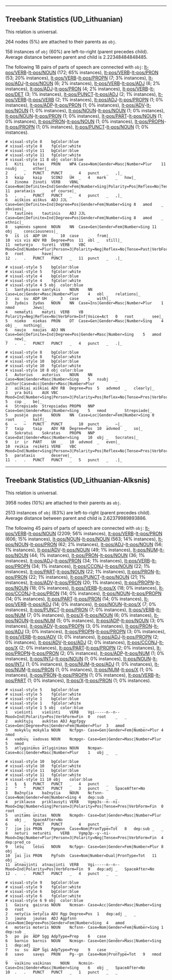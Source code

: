 

--------------------------------------------------------------------------------

## Treebank Statistics (UD_Lithuanian)

This relation is universal.

264 nodes (5%) are attached to their parents as `obj`.

158 instances of `obj` (60%) are left-to-right (parent precedes child).
Average distance between parent and child is 2.22348484848485.

The following 18 pairs of parts of speech are connected with `obj`: [lt-pos/VERB]()-[lt-pos/NOUN]() (172; 65% instances), [lt-pos/VERB]()-[lt-pos/PRON]() (53; 20% instances), [lt-pos/VERB]()-[lt-pos/PROPN]() (7; 3% instances), [lt-pos/ADJ]()-[lt-pos/NOUN]() (6; 2% instances), [lt-pos/VERB]()-[lt-pos/ADJ]() (6; 2% instances), [lt-pos/ADJ]()-[lt-pos/PRON]() (4; 2% instances), [lt-pos/VERB]()-[lt-pos/DET]() (3; 1% instances), [lt-pos/PUNCT]()-[lt-pos/ADJ]() (2; 1% instances), [lt-pos/VERB]()-[lt-pos/VERB]() (2; 1% instances), [lt-pos/ADJ]()-[lt-pos/PROPN]() (1; 0% instances), [lt-pos/ADP]()-[lt-pos/PRON]() (1; 0% instances), [lt-pos/ADV]()-[lt-pos/NOUN]() (1; 0% instances), [lt-pos/NOUN]()-[lt-pos/NOUN]() (1; 0% instances), [lt-pos/NOUN]()-[lt-pos/PRON]() (1; 0% instances), [lt-pos/PART]()-[lt-pos/NOUN]() (1; 0% instances), [lt-pos/PRON]()-[lt-pos/NOUN]() (1; 0% instances), [lt-pos/PROPN]()-[lt-pos/PROPN]() (1; 0% instances), [lt-pos/PUNCT]()-[lt-pos/NOUN]() (1; 0% instances).


~~~ conllu
# visual-style 8	bgColor:blue
# visual-style 8	fgColor:white
# visual-style 11	bgColor:blue
# visual-style 11	fgColor:white
# visual-style 11 8 obj	color:blue
1	Kiti	kitas	PRON	WPA	Case=Nom|Gender=Masc|Number=Plur	11	nsubj	_	other|_
2	,	,	PUNCT	PUNCT	_	4	punct	_	,|_
3	kaip	kaip	SCONJ	UH	_	4	mark	_	how|_
4	žinoma	žinoti	VERB	VBNL	Case=Nom|Definite=Ind|Gender=Fem|Number=Sing|Polarity=Pos|Reflex=No|Tense=Pres|VerbForm=Part|Voice=Pass	11	parataxis	_	of course|_
5	,	,	PUNCT	PUNCT	_	4	punct	_	,|_
6	aiškios	aiškus	ADJ	JJL	Case=Gen|Definite=Ind|Degree=Pos|Gender=Fem|Number=Sing	8	amod	_	obviuos|_
7	tautinės	tautinis	ADJ	JJL	Case=Gen|Definite=Ind|Degree=Pos|Gender=Fem|Number=Sing	8	amod	_	ethnic|_
8	sąmonės	sąmonė	NOUN	NN	Case=Gen|Gender=Fem|Number=Sing	11	obj	_	consciousness|_
9	iš	iš	ADP	UH	_	10	case	_	from|_
10	vis	vis	ADV	RB	Degree=Pos	11	obl	_	still|_
11	neturėjo	turėti	VERB	VBC	Mood=Ind|Number=Plur|Person=3|Polarity=Neg|Reflex=No|Tense=Past|VerbForm=Fin|Voice=Act	0	root	_	have|_
12	.	.	PUNCT	PUNCT	_	11	punct	_	.|_

~~~


~~~ conllu
# visual-style 5	bgColor:blue
# visual-style 5	fgColor:white
# visual-style 4	bgColor:blue
# visual-style 4	fgColor:white
# visual-style 4 5 obj	color:blue
1	Santykiuose	santykis	NOUN	NN	Case=Loc|Gender=Masc|Number=Plur	4	obl	_	relations|_
2	su	su	ADP	UH	_	3	case	_	with|_
3	žydais	žydas	NOUN	NN	Case=Ins|Gender=Masc|Number=Plur	1	nmod	_	Jews|_
4	nematyti	matyti	VERB	VB	Polarity=Neg|Reflex=No|VerbForm=Inf|Voice=Act	0	root	_	see|_
5	nieko	niekas	PRON	DT	Case=Gen|Gender=Masc|Number=Sing	4	obj	_	nothing|_
6	naujo	naujas	ADJ	NN	Case=Gen|Definite=Ind|Degree=Pos|Gender=Masc|Number=Sing	5	amod	_	new|_
7	.	.	PUNCT	PUNCT	_	4	punct	_	.|_

~~~


~~~ conllu
# visual-style 8	bgColor:blue
# visual-style 8	fgColor:white
# visual-style 10	bgColor:blue
# visual-style 10	fgColor:white
# visual-style 10 8 obj	color:blue
1	Autorius	autorius	NOUN	NN	Case=Nom|Gender=Masc|Number=Sing	5	nsubj	_	author|Case=Acc|Gender=Masc|Number=Plur
2	aiškiai	aiškiai	ADV	RB	Degree=Pos	5	advmod	_	clearly|_
3	yra	būti	AUX	VBC	Mood=Ind|Number=Sing|Person=3|Polarity=Pos|Reflex=No|Tense=Pres|VerbForm=Fin|Voice=Act	5	cop	_	be|_
4	Strepsiado	Strepsiadas	PROPN	NNP	Case=Gen|Gender=Masc|Number=Sing	5	nmod	_	Strepsiade|_
5	pusėje	pusė	NOUN	NN	Case=Loc|Gender=Fem|Number=Sing	0	root	_	half|_
6	–	–	PUNCT	PUNCT	_	10	punct	_	–|_
7	taip	taip	ADV	RB	Degree=Pos	10	advmod	_	so|_
8	Sokratui	Sokratas	PROPN	NNP	Case=Dat|Gender=Masc|Number=Sing	10	obj	_	Socrates|_
9	ir	ir	PART	UH	_	10	advmod	_	even|_
10	reikia	reikėti	VERB	VBC	Mood=Ind|Number=Sing|Person=3|Polarity=Pos|Reflex=No|Tense=Pres|VerbForm=Fin|Voice=Act	5	parataxis	_	deserve|_
11	.	.	PUNCT	PUNCT	_	5	punct	_	.|_

~~~




--------------------------------------------------------------------------------

## Treebank Statistics (UD_Lithuanian-Alksnis)

This relation is universal.

3958 nodes (10%) are attached to their parents as `obj`.

2513 instances of `obj` (63%) are left-to-right (parent precedes child).
Average distance between parent and child is 2.62379989893886.

The following 45 pairs of parts of speech are connected with `obj`: [lt-pos/VERB]()-[lt-pos/NOUN]() (2209; 56% instances), [lt-pos/VERB]()-[lt-pos/PRON]() (606; 15% instances), [lt-pos/NOUN]()-[lt-pos/NOUN]() (563; 14% instances), [lt-pos/NOUN]()-[lt-pos/PRON]() (62; 2% instances), [lt-pos/ADJ]()-[lt-pos/NOUN]() (56; 1% instances), [lt-pos/ADV]()-[lt-pos/NOUN]() (49; 1% instances), [lt-pos/NUM]()-[lt-pos/NOUN]() (44; 1% instances), [lt-pos/PRON]()-[lt-pos/NOUN]() (36; 1% instances), [lt-pos/ADJ]()-[lt-pos/PRON]() (34; 1% instances), [lt-pos/VERB]()-[lt-pos/PROPN]() (34; 1% instances), [lt-pos/CCONJ]()-[lt-pos/NOUN]() (22; 1% instances), [lt-pos/PART]()-[lt-pos/NOUN]() (22; 1% instances), [lt-pos/PRON]()-[lt-pos/PRON]() (22; 1% instances), [lt-pos/PUNCT]()-[lt-pos/NOUN]() (21; 1% instances), [lt-pos/ADV]()-[lt-pos/PRON]() (20; 1% instances), [lt-pos/PROPN]()-[lt-pos/NOUN]() (18; 0% instances), [lt-pos/VERB]()-[lt-pos/X]() (18; 0% instances), [lt-pos/CCONJ]()-[lt-pos/PRON]() (14; 0% instances), [lt-pos/NOUN]()-[lt-pos/PROPN]() (14; 0% instances), [lt-pos/PART]()-[lt-pos/PRON]() (14; 0% instances), [lt-pos/VERB]()-[lt-pos/ADJ]() (14; 0% instances), [lt-pos/NOUN]()-[lt-pos/X]() (7; 0% instances), [lt-pos/PUNCT]()-[lt-pos/PRON]() (7; 0% instances), [lt-pos/VERB]()-[lt-pos/NUM]() (7; 0% instances), [lt-pos/X]()-[lt-pos/NOUN]() (6; 0% instances), [lt-pos/NOUN]()-[lt-pos/NUM]() (5; 0% instances), [lt-pos/ADP]()-[lt-pos/NOUN]() (3; 0% instances), [lt-pos/ADV]()-[lt-pos/PROPN]() (3; 0% instances), [lt-pos/PRON]()-[lt-pos/ADJ]() (3; 0% instances), [lt-pos/PROPN]()-[lt-pos/PROPN]() (3; 0% instances), [lt-pos/VERB]()-[lt-pos/ADV]() (3; 0% instances), [lt-pos/ADJ]()-[lt-pos/PROPN]() (2; 0% instances), [lt-pos/ADV]()-[lt-pos/ADJ]() (2; 0% instances), [lt-pos/CCONJ]()-[lt-pos/X]() (2; 0% instances), [lt-pos/PART]()-[lt-pos/PROPN]() (2; 0% instances), [lt-pos/PROPN]()-[lt-pos/PRON]() (2; 0% instances), [lt-pos/ADP]()-[lt-pos/NUM]() (1; 0% instances), [lt-pos/INTJ]()-[lt-pos/NOUN]() (1; 0% instances), [lt-pos/NOUN]()-[lt-pos/INTJ]() (1; 0% instances), [lt-pos/NUM]()-[lt-pos/ADJ]() (1; 0% instances), [lt-pos/NUM]()-[lt-pos/PRON]() (1; 0% instances), [lt-pos/NUM]()-[lt-pos/X]() (1; 0% instances), [lt-pos/PRON]()-[lt-pos/PROPN]() (1; 0% instances), [lt-pos/VERB]()-[lt-pos/PART]() (1; 0% instances), [lt-pos/X]()-[lt-pos/PRON]() (1; 0% instances).


~~~ conllu
# visual-style 5	bgColor:blue
# visual-style 5	fgColor:white
# visual-style 1	bgColor:blue
# visual-style 1	fgColor:white
# visual-style 1 5 obj	color:blue
1	viešinti	viešinti	VERB	Vgi-----n--n--	Mood=Ind|Polarity=Pos|VerbForm=Fin	0	root	_	_
2	aukštųjų	aukštas	ADJ	Agpfpgy	Case=Gen|Degree=Pos|Gender=Fem|Number=Plur	3	amod	_	_
3	mokyklų	mokykla	NOUN	Ncfpgn-	Case=Gen|Gender=Fem|Number=Plur	4	nmod	_	_
4	vadovų	vadovas	NOUN	Ncmpgn-	Case=Gen|Gender=Masc|Number=Plur	5	nmod	_	_
5	atlyginimus	atlyginimas	NOUN	Ncmpan-	Case=Acc|Gender=Masc|Number=Plur	1	obj	_	_

~~~


~~~ conllu
# visual-style 10	bgColor:blue
# visual-style 10	fgColor:white
# visual-style 11	bgColor:blue
# visual-style 11	fgColor:white
# visual-style 11 10 obj	color:blue
1	§	§	PUNCT	PUNCT	_	4	punct	_	_
2	"	"	PUNCT	PUNCT	_	3	punct	_	SpaceAfter=No
3	Bažnyčia	bažnyčia	NOUN	Ncfsnn-	Case=Nom|Gender=Fem|Number=Sing	4	dep:sub	_	_
4	priklauso	priklausyti	VERB	Vgmp3s--n--ni-	Mood=Imp|Number=Sing|Person=3|Polarity=Pos|Tense=Pres|VerbForm=Fin	0	root	_	_
5	unitams	unitas	NOUN	Ncmpdn-	Case=Dat|Gender=Masc|Number=Plur	4	obj	_	SpaceAfter=No
6	,	,	PUNCT	PUNCT	_	4	punct	_	_
7	jie	jis	PRON	Pgmpnn	Case=Nom|PronType=Tot	8	dep:sub	_	_
8	neturi	neturėti	VERB	Vgmp3p--y--ni-	Mood=Imp|Number=Plur|Person=3|Polarity=Neg|Tense=Pres|VerbForm=Fin	4	dep:pred_co	_	_
9	lėšų	lėšos	NOUN	Ncfpgn-	Case=Gen|Gender=Fem|Number=Plur	8	obj	_	_
10	jai	jis	PRON	Pgfsdn	Case=Nom|Number=Dual|PronType=Tot	11	obj	_	_
11	atnaujinti	atnaujinti	VERB	Vgi-----n--n--	Mood=Ind|Polarity=Pos|VerbForm=Fin	9	dep:adj	_	SpaceAfter=No
12	.	.	PUNCT	PUNCT	_	4	punct	_	_

~~~


~~~ conllu
# visual-style 9	bgColor:blue
# visual-style 9	fgColor:white
# visual-style 6	bgColor:blue
# visual-style 6	fgColor:white
# visual-style 6 9 obj	color:blue
1	Gaisrą	gaisras	NOUN	Ncmsan-	Case=Acc|Gender=Masc|Number=Sing	0	root	_	_
2	netyčia	netyčia	ADV	Rgp	Degree=Pos	1	dep:adj	_	_
3	jauna	jaunas	ADJ	Agpfsnn	Case=Nom|Degree=Pos|Gender=Fem|Number=Sing	4	amod	_	_
4	moteris	moteris	NOUN	Ncfsnn-	Case=Nom|Gender=Fem|Number=Sing	1	dep:sub	_	_
5	po	po	ADP	Sgg	AdpType=Prep	6	case	_	_
6	barnio	barnis	NOUN	Ncmsgn-	Case=Gen|Gender=Masc|Number=Sing	1	dep:adj	_	_
7	su	su	ADP	Sgi	AdpType=Prep	9	case	_	_
8	savo	savęs	PRON	Pg--gn	Case=Nom|PronType=Tot	9	nmod	_	_
9	vaikinu	vaikinas	NOUN	Ncmsin-	Case=Ins|Gender=Masc|Number=Sing	6	obj	_	SpaceAfter=No
10	.	.	PUNCT	PUNCT	_	1	punct	_	_

~~~



